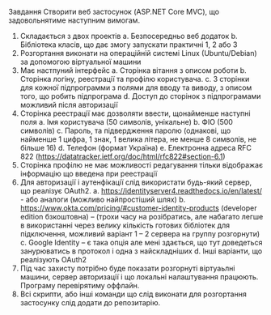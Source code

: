 Завдання
Створити веб застосунок (ASP.NET Core MVC), що задовольнятиме наступним вимогам.
1.	Складається з двох проектів
a.	Безпосередньо веб додаток 
b.	Бібліотека класів, що дає змогу запускати практичні 1, 2 або 3
2.	Розгортання виконати на операційній системі Linux (Ubuntu/Debian) за допомогою віртуальної машини
3.	Має настпуний інтерфейс
a.	Сторінка вітання з описом роботи
b.	Сторінка логіну, реестрації та профілю користувача.
c.	3 сторінки для кожної підпрограмми з полями для вводу та виводу, з описом того, що робить підпрограма
d.	Доступ до сторінок з підпрограмами можливий після авторизації
4.	Сторінка реестрації має дозволяти ввести, щонайменше наступні поля
a.	Імя користувача (50 символів, унікальне)
b.	ФІО (500 символів)
c.	Пароль, та підвердження паролю (однакові, що найменше 1 цифра, 1 знак, 1 велика літера, не менше 8 символів, не більше 16)
d.	Телефон (формат Україна) 
e.	Електронна адреса RFC 822 (https://datatracker.ietf.org/doc/html/rfc822#section-6.1)
5.	Cторінка профілю не має можливості редагування тільки відображає інформацію що введена при реестрації
6.	Для авторизації і аутенфікації слід використати будь-який сервер, що реалізує OAuth2.
a.	https://identityserver4.readthedocs.io/en/latest/ - або аналоги (можливо найпростіший шлях)
b.	https://www.okta.com/pricing/#customer-identity-products (developer edition бзкоштовна) – (трохи часу на розібратись, але набагато легше в використанні через велику кількість готових бібліотек для підключення, можливий варіант 1 – 2 сервера на группу розгорнути)
c.	Google Identity – є така опція але мені здається, що тут доведеться занурюватись в протокол і одна з найскладніших
d.	Інші варіанти, що реалізують OAuth2
7.	Під час захисту потрібно буде показати розгорнуті віртуаьлні машини, сервер авторизації і що локальні налаштування працюють. Програму перевірятиму оффлайн.
8.	Всі скрипти, або інші команди що слід виконати для розгортання застосунку слід додати до репозитарію.

